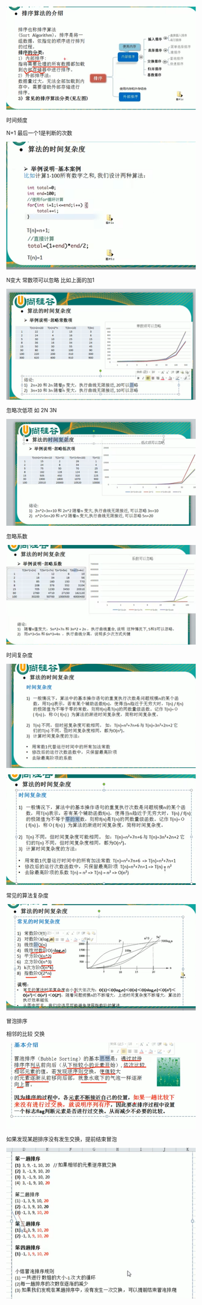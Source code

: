 ![img_32.png](img_32.png)

时间频度 

N+1 最后一个1是判断的次数

![img_33.png](img_33.png)

N变大 常数项可以忽略 比如上面的加1

![img_34.png](img_34.png)

忽略次低项 如 2N 3N

![img_35.png](img_35.png)

忽略系数

![img_36.png](img_36.png)

时间复杂度

![img_37.png](img_37.png)

![img_38.png](img_38.png)

常见的算法复杂度

![img_39.png](img_39.png)

冒泡排序

相邻的比较 交换

![img_40.png](img_40.png)

如果发现某趟排序没有发生交换，提前结束冒泡

![img_41.png](img_41.png)